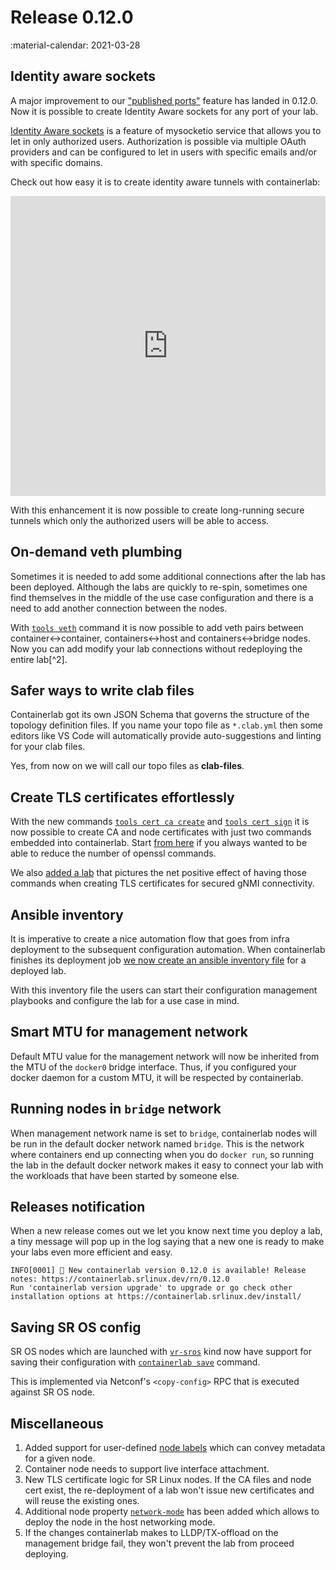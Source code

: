 # Release 0.12.0
:material-calendar: 2021-03-28

## Identity aware sockets
A major improvement to our ["published ports"](../manual/published-ports.md) feature has landed in 0.12.0. Now it is possible to create Identity Aware sockets for any port of your lab.

[Identity Aware sockets](https://www.mysocket.io/post/introducing-identity-aware-sockets-enabling-zero-trust-access-for-your-private-services) is a feature of mysocketio service that allows you to let in only authorized users. Authorization is possible via multiple OAuth providers and can be configured to let in users with specific emails and/or with specific domains.

Check out how easy it is to create identity aware tunnels with containerlab:

<iframe type="text/html"
    width="100%"
    height="480"
    src="https://www.youtube.com/embed/6t0fPJtwaGM"
    frameborder="0">
</iframe>

With this enhancement it is now possible to create long-running secure tunnels which only the authorized users will be able to access.


## On-demand veth plumbing
Sometimes it is needed to add some additional connections after the lab has been deployed. Although the labs are quickly to re-spin, sometimes one find themselves in the middle of the use case configuration and there is a need to add another connection between the nodes.

With [`tools veth`](../cmd/tools/veth/create.md) command it is now possible to add veth pairs between container<->container, containers<->host and containers<->bridge nodes. Now you can add modify your lab connections without redeploying the entire lab[^2].

## Safer ways to write clab files
Containerlab got its own JSON Schema that governs the structure of the topology definition files. If you name your topo file as `*.clab.yml` then some editors like VS Code will automatically provide auto-suggestions and linting for your clab files.

Yes, from now on we will call our topo files as **clab-files**.

## Create TLS certificates effortlessly
With the new commands [`tools cert ca create`](../cmd/tools/cert/ca/create.md) and [`tools cert sign`](../cmd/tools/cert/sign.md) it is now possible to create CA and node certificates with just two commands embedded into containerlab. Start [from here](../manual/cert.md) if you always wanted to be able to reduce the number of openssl commands.

We also [added a lab](https://clabs.netdevops.me/security/gnmitls/) that pictures the net positive effect of having those commands when creating TLS certificates for secured gNMI connectivity.

## Ansible inventory
It is imperative to create a nice automation flow that goes from infra deployment to the subsequent configuration automation. When containerlab finishes its deployment job [we now create an ansible inventory file](../manual/inventory.md) for a deployed lab.

With this inventory file the users can start their configuration management playbooks and configure the lab for a use case in mind.

## Smart MTU for management network
Default MTU value for the management network will now be inherited from the MTU of the `docker0` bridge interface. Thus, if you configured your docker daemon for a custom MTU, it will be respected by containerlab.

## Running nodes in `bridge` network
When management network name is set to `bridge`, containerlab nodes will be run in the default docker network named `bridge`. This is the network where containers end up connecting when you do `docker run`, so running the lab in the default docker network makes it easy to connect your lab with the workloads that have been started by someone else.

## Releases notification
When a new release comes out we let you know next time you deploy a lab, a tiny message will pop up in the log saying that a new one is ready to make your labs even more efficient and easy.

```
INFO[0001] 🎉 New containerlab version 0.12.0 is available! Release notes: https://containerlab.srlinux.dev/rn/0.12.0
Run 'containerlab version upgrade' to upgrade or go check other installation options at https://containerlab.srlinux.dev/install/ 
```

## Saving SR OS config
SR OS nodes which are launched with [`vr-sros`](../manual/kinds/vr-sros.md) kind now have support for saving their configuration with [`containerlab save`](../cmd/save.md) command.

This is implemented via Netconf's `<copy-config>` RPC that is executed against SR OS node.

## Miscellaneous

1. Added support for user-defined [node labels](../manual/nodes.md#labels) which can convey metadata for a given node.
2. Container node needs to support live interface attachment.
3. New TLS certificate logic for SR Linux nodes. If the CA files and node cert exist, the re-deployment of a lab won't issue new certificates and will reuse the existing ones. 
4. Additional node property [`network-mode`](../manual/nodes.md#network-mode) has been added which allows to deploy the node in the host networking mode.
5. If the changes containerlab makes to LLDP/TX-offload on the management bridge fail, they won't prevent the lab from proceed deploying.
